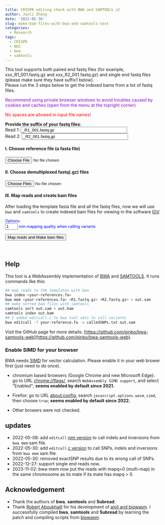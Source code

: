 ```yaml
---
title: CRISPR editing check with BWA and SAMTOOLS v2
author: Junli Zhang
date: '2022-05-30'
slug: make-bam-files-with-bwa-and-samtools-test
categories:
  - Research
tags:
  - CRISPR
  - NGS
  - bwa
  - samtools
---
```


This tool supports both paired end fastq files (for example, xxx_R1_001.fastq.gz and xxx_R2_001.fastq.gz) and single end fastq files (please make sure they have suffix1 below).  
Please run the 3 steps below to get the indexed bams from a list of fastq files.
<p id=recommend" style="color:darkviolet;">Recommend using private browser windows to avoid troubles caused by cookies and caches (open from the menu at the topright corner)</p>
<p id=recommend2" style="color:red;">No spaces are allowed in input file names!</p>

**Provide the suffix of your fastq files**:  
<label for="suffix1">Read 1:</label>
<input id="suffix1" value="_R1_001.fastq.gz" size="40"><br>
<label for="suffix2">Read 2:</label>
<input id="suffix2" value="_R2_001.fastq.gz" size="40"><br>

<h4>I. Choose reference file (a fasta file)</h4>
<input id="reference" type="file">

<h4>II. Choose demultiplexed fastq(.gz) files</h4>
<input id="fastq" type="file" multiple>

<p id="indexErr" style="color:red;"></p>
<p id="demoRef" style="display:none;"></p>
<p id="demoFq" style="display:none;"></p>

<h4>III. Map reads and create bam files</h4>

After loading the template fasta file and all the fastq files, now we will use `bwa` and `samtools` to create indexed bam files for viewing in the software [IGV](https://software.broadinstitute.org/software/igv/download).

<div id="options" style="font-size:90%;color:blue;">

Options:<br>
<input size="2" id="mq" value="1" type="text"> min mapping quality when calling variants  

</div>

<button onclick="analyzeBam()">Map reads and Make bam files</button>
<p id="bwa"  style="color:tomato;font-style: italic;"></p>
<p id="sort" style="color:tomato;font-style: italic;"></p>
<button id="download-btn" onclick="downloadBam()" style="visibility:hidden">Download indexed bam files</button>
<p id="download" style="color:tomato;font-style: italic;"></p>
<script src="/tools/aioli/latest/aioli.js"></script>
<script src="/libs/bwa-samtools-v5.js"></script>
<script src="/libs/FileSaver.min.js"></script>
<script src="/libs/jszip.min.js"></script>

## Help

This tool is a WebAssembly implementation of [BWA](http://bio-bwa.sourceforge.net/) and [SAMTOOLS](http://www.htslib.org/). It runs commands like this:
```sh
## map reads to the templates with bwa
bwa index <your-references.fa>
bwa mem <your-references.fa> <R1.fastq.gz> <R2.fastq.gz> > out.sam
## make sorted bam files with samtools
samtools sort out.sam > out.bam
samtools index out.bam
## I added editcall.c to bwa tool sets to call variants
bwa editcall -f your-reference.fa -o calledSNPs.txt out.sam
```

Visit the GitHub page for more details: [https://github.com/pinbo/bwa-samtools-web](https://github.com/pinbo/bwa-samtools-web).

### Enable SIMD for your browser

BWA needs [SIMD](https://v8.dev/features/simd) for vector calculation. Please enable it in your web brower first (just need to do once).

- chromium based browsers (Google Chrome and new Microsoft Edge): go to URL [chrome://flags/](chrome://flags/), search `WebAssembly SIMD support`, and select "Enabled"; **seems enabled by default since 2021.**

- Firefox: go to URL [about:config](about:config), search `javascript.options.wasm_simd`, then choose `true`; **seems enabled by default since 2022.**

- Other browers were not checked.

## updates

- 2022-05-08: add `editcall` [nim version](https://github.com/pinbo/editcall) to call indels and inversions from `bwa mem` sam file.
- 2022-05-30: add `editcall` [c version](https://github.com/pinbo/practice_c) to call SNPs, indels and inversions from `bwa mem` sam file.
- 2022-05-30: removed exactSNP results due to its wrong call of SNPs.
- 2022-12-27: support single end reads now.
- 2023-11-02: bwa-mem now put the reads with mapq=0 (multi-map) in the same chromosome as its mate if its mate has mapq > 0.

## Acknowledgement

- Thank the authors of **bwa**, **samtools** and **Subread**.
- Thank [Robert Aboukhalil](https://github.com/robertaboukhalil) for his development of [aioli and biowasm](https://github.com/biowasm). I successfully compiled **bwa**, **samtools** and **Subread** by learning the patch and compiling scripts from [biowasm](https://github.com/biowasm/biowasm).